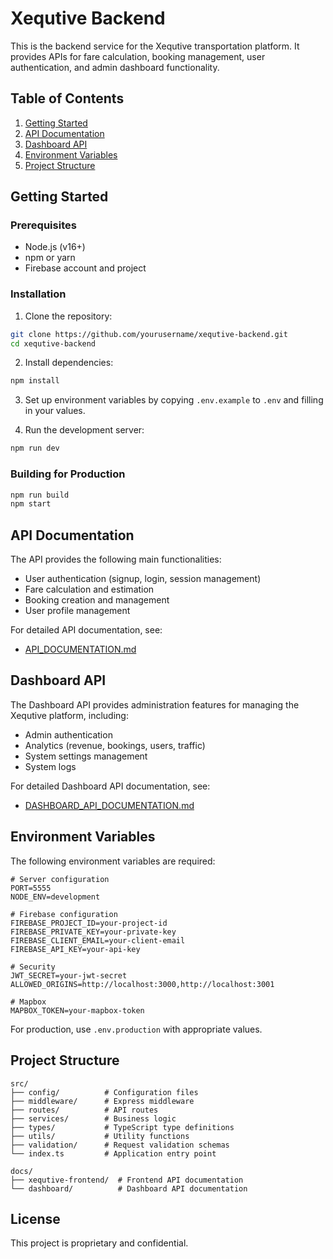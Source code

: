 # Xequtive Backend

This is the backend service for the Xequtive transportation platform. It provides APIs for fare calculation, booking management, user authentication, and admin dashboard functionality.

## Table of Contents

1. [Getting Started](#getting-started)
2. [API Documentation](#api-documentation)
3. [Dashboard API](#dashboard-api)
4. [Environment Variables](#environment-variables)
5. [Project Structure](#project-structure)

## Getting Started

### Prerequisites

- Node.js (v16+)
- npm or yarn
- Firebase account and project

### Installation

1. Clone the repository:

```bash
git clone https://github.com/yourusername/xequtive-backend.git
cd xequtive-backend
```

2. Install dependencies:

```bash
npm install
```

3. Set up environment variables by copying `.env.example` to `.env` and filling in your values.

4. Run the development server:

```bash
npm run dev
```

### Building for Production

```bash
npm run build
npm start
```

## API Documentation

The API provides the following main functionalities:

- User authentication (signup, login, session management)
- Fare calculation and estimation
- Booking creation and management
- User profile management

For detailed API documentation, see:

- [API_DOCUMENTATION.md](./docs/xequtive-frontend/API_DOCUMENTATION.md)

## Dashboard API

The Dashboard API provides administration features for managing the Xequtive platform, including:

- Admin authentication
- Analytics (revenue, bookings, users, traffic)
- System settings management
- System logs

For detailed Dashboard API documentation, see:

- [DASHBOARD_API_DOCUMENTATION.md](./docs/dashboard/DASHBOARD_API_DOCUMENTATION.md)

## Environment Variables

The following environment variables are required:

```
# Server configuration
PORT=5555
NODE_ENV=development

# Firebase configuration
FIREBASE_PROJECT_ID=your-project-id
FIREBASE_PRIVATE_KEY=your-private-key
FIREBASE_CLIENT_EMAIL=your-client-email
FIREBASE_API_KEY=your-api-key

# Security
JWT_SECRET=your-jwt-secret
ALLOWED_ORIGINS=http://localhost:3000,http://localhost:3001

# Mapbox
MAPBOX_TOKEN=your-mapbox-token
```

For production, use `.env.production` with appropriate values.

## Project Structure

```
src/
├── config/          # Configuration files
├── middleware/      # Express middleware
├── routes/          # API routes
├── services/        # Business logic
├── types/           # TypeScript type definitions
├── utils/           # Utility functions
├── validation/      # Request validation schemas
└── index.ts         # Application entry point

docs/
├── xequtive-frontend/  # Frontend API documentation
└── dashboard/          # Dashboard API documentation
```

## License

This project is proprietary and confidential.
